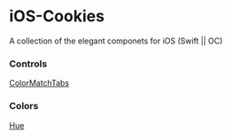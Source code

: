 # iOS-Cookies
A collection of the elegant componets for iOS (Swift || OC)

### Controls

[ColorMatchTabs](https://github.com/Yalantis/ColorMatchTabs)

### Colors

[Hue](https://github.com/hyperoslo/Hue)
